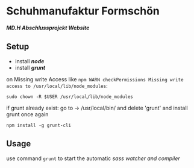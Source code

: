 # Schuhmanufaktur Formschön
***MD.H Abschlussprojekt Website***

## Setup

- install ***node***
- install ***grunt***

on Missing write Access like `npm WARN checkPermissions Missing write access to /usr/local/lib/node_modules`:
```
sudo chown -R $USER /usr/local/lib/node_modules
```
if grunt already exist:
go to -> /usr/local/bin/ and delete 'grunt' and install grunt once again
```
npm install -g grunt-cli
```

## Usage
use command `grunt` to start the automatic _sass watcher and compiler_
